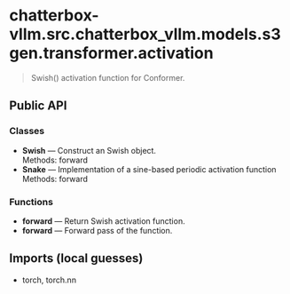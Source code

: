 # chatterbox-vllm.src.chatterbox_vllm.models.s3gen.transformer.activation

> Swish() activation function for Conformer.

## Public API

### Classes
- **Swish** — Construct an Swish object.  
  Methods: forward
- **Snake** — Implementation of a sine-based periodic activation function  
  Methods: forward

### Functions
- **forward** — Return Swish activation function.
- **forward** — Forward pass of the function.

## Imports (local guesses)
- torch, torch.nn